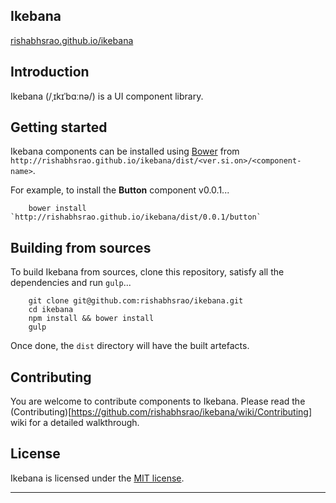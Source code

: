 Ikebana
-------
[rishabhsrao.github.io/ikebana](http://rishabhsrao.github.io/ikebana)

## Introduction

Ikebana (/ˌɪkɪˈbɑːnə/) is a UI component library.

## Getting started

Ikebana components can be installed using [Bower](http://bower.io) from `http://rishabhsrao.github.io/ikebana/dist/<ver.si.on>/<component-name>`.

For example, to install the **Button** component v0.0.1...

```
    bower install `http://rishabhsrao.github.io/ikebana/dist/0.0.1/button`
```

## Building from sources

To build Ikebana from sources, clone this repository, satisfy all the dependencies and run `gulp`...

```
    git clone git@github.com:rishabhsrao/ikebana.git
    cd ikebana
    npm install && bower install
    gulp
```

Once done, the `dist` directory will have the built artefacts.

## Contributing

You are welcome to contribute components to Ikebana. Please read the (Contributing)[https://github.com/rishabhsrao/ikebana/wiki/Contributing] wiki for a detailed walkthrough.

## License

Ikebana is licensed under the [MIT license](license.md).

---

